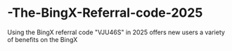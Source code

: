 # -The-BingX-Referral-code-2025
Using the BingX referral code "VJU46S" in 2025 offers new users a variety of benefits on the BingX
